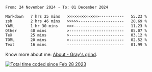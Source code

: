 <!--START_SECTION:waka-->

```txt
From: 24 November 2024 - To: 01 December 2024

Markdown   7 hrs 25 mins   >>>>>>>>>>>>>>-----------   55.23 %
zsh        2 hrs 46 mins   >>>>>--------------------   20.69 %
YAML       1 hr 30 mins    >>>----------------------   11.23 %
Other      40 mins         >------------------------   05.07 %
TeX        25 mins         >------------------------   03.12 %
TOML       20 mins         >------------------------   02.52 %
Text       16 mins         -------------------------   01.99 %
```

<!--END_SECTION:waka-->

<!-- [![grayxu's github stats](https://github-readme-stats.vercel.app/api?username=grayxu&count_private=true&show_icons=true)](https://github.com/grayxu) -->

Know more about me: [About - Gray's grind](https://www.grayxu.cn/).
<p align="left">
  <a href="https://wakatime.com/@c69eb31e-43a1-463f-8968-c3449e386f57"><img src="https://wakatime.com/badge/user/c69eb31e-43a1-463f-8968-c3449e386f57.svg" title="Total time coded since Feb 28 2023" /></a>
</p>


